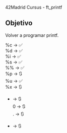 42Madrid Cursus - ft_printf

## Objetivo

Volver a programar printf.

%c -> ✅<br/>
%d -> ✅<br/>
%i -> ✅<br/>
%s -> ✅<br/>
%% -> ✅<br/>
%p -> 🔃<br/>
%u -> ✅<br/>
%x -> 🔃<br/>

- -> 🔃<br/>
0 -> 🔃<br/>
. -> 🔃<br/>
* -> 🔃<br/>
